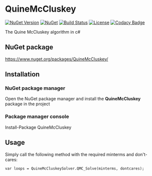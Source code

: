# QuineMcCluskey
[![NuGet Version](https://img.shields.io/nuget/v/QuineMcCluskey.svg?style=flat)](https://www.nuget.org/packages/QuineMcCluskey)
[![NuGet](https://img.shields.io/nuget/dt/QuineMcCluskey.svg?style=flat)](https://www.nuget.org/packages/QuineMcCluskey)
[![Build Status](https://travis-ci.org/MintPlayer/QuineMcCluskey.svg?branch=master)](https://travis-ci.org/MintPlayer/QuineMcCluskey)
[![License](https://img.shields.io/badge/License-Apache%202.0-green.svg)](https://opensource.org/licenses/Apache-2.0)
[![Codacy Badge](https://app.codacy.com/project/badge/Grade/49681d22d4af4272974ed403a806e1e8)](https://www.codacy.com/gh/MintPlayer/QuineMcCluskey?utm_source=github.com&amp;utm_medium=referral&amp;utm_content=MintPlayer/QuineMcCluskey&amp;utm_campaign=Badge_Grade)

The Quine McCluskey algorithm in c#
## NuGet package
https://www.nuget.org/packages/QuineMcCluskey/
## Installation
### NuGet package manager
Open the NuGet package manager and install the **QuineMcCluskey** package in the project
### Package manager console
Install-Package QuineMcCluskey
## Usage
Simply call the following method with the required minterms and don't-cares:

    var loops = QuineMcCluskeySolver.QMC_Solve(minterms, dontcares);
